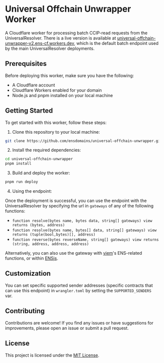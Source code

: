 # Universal Offchain Unwrapper Worker

A Cloudflare worker for processing batch CCIP-read requests from the UniversalResolver.
There is a live version is available at [universal-offchain-unwrapper-v2.ens-cf.workers.dev](https://universal-offchain-unwrapper-v2.ens-cf.workers.dev), which is the default batch endpoint used by the main UniversalResolver deployments.

## Prerequisites

Before deploying this worker, make sure you have the following:

- A Cloudflare account
- Cloudflare Workers enabled for your domain
- Node.js and pnpm installed on your local machine

## Getting Started

To get started with this worker, follow these steps:

1. Clone this repository to your local machine:

```bash
git clone https://github.com/ensdomains/universal-offchain-unwrapper.git
```

2. Install the required dependencies:

```bash
cd universal-offchain-unwrapper
pnpm install
```

3. Build and deploy the worker:

```bash
pnpm run deploy
```

4. Using the endpoint:

Once the deployment is successful, you can use the endpoint with the UniversalResolver by specifying the url in `gateways` of any of the following functions:

- `function resolve(bytes name, bytes data, string[] gateways) view returns (bytes, address)`
- `function resolve(bytes name, bytes[] data, string[] gateways) view returns (tuple(bool,bytes)[], address)`
- `function reverse(bytes reverseName, string[] gateways) view returns (string, address, address, address)`

Alternatively, you can also use the gateway with [viem](https://viem.sh)'s ENS-related functions, or within [ENSjs](https://github.com/ensdomains/ensjs-v3).

## Customization

You can set specific supported sender addresses (specific contracts that can use this endpoint) in `wrangler.toml` by setting the `SUPPORTED_SENDERS` var.

## Contributing

Contributions are welcome! If you find any issues or have suggestions for improvements, please open an issue or submit a pull request.

## License

This project is licensed under the [MIT License](LICENSE).
